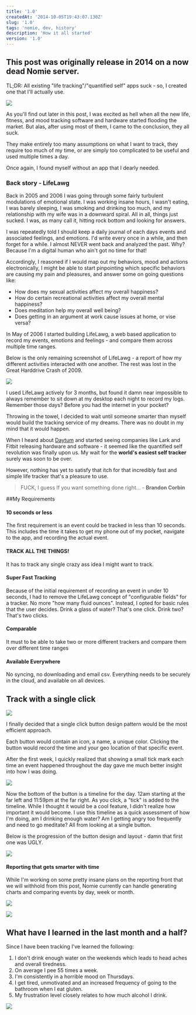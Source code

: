 ```yaml
---
title: '1.0'
createdAt: '2014-10-05T19:43:07.130Z'
slug: '1.0'
tags: 'nomie, dev, history'
description: 'How it all started'
version: '1.0'
---
```


## This post was originally release in 2014 on a now dead Nomie server.

TL;DR: All existing "life tracking"/"quantified self" apps suck - so, I created one that I'll actually use.

![](https://s3.amazonaws.com/share.icorbin.com/Screen-Shot-2014-10-05-16-58-45-x3LMizlj47/Screen-Shot-2014-10-05-16-58-45-4I3Tp024GW.png)

As you'll find out later in this post, I was excited as hell when all the new life, fitness, and mood tracking software and hardware started flooding the market. But alas, after using most of them, I came to the conclusion, they all suck.

They make entirely too many assumptions on what I want to track, they require too much of my time, or are simply too complicated to be useful and used multiple times a day.

Once again, I found myself without an app that I dearly needed.

### Back story - LifeLawg

Back in 2005 and 2006 I was going through some fairly turbulent modulations of emotional state. I was working insane hours, I wasn't eating, I was barely sleeping, I was smoking and drinking too much, and my relationship with my wife was in a downward spiral. All in all, things just sucked. I was, as many call it, hitting rock bottom and looking for answers.

I was repeatedly told I should keep a daily journal of each days events and associated feelings, and emotions. I'd write every once in a while, and then forget for a while. I almost NEVER went back and analyzed the past. Why? Because I'm a digital human who ain't got no time for that!

Accordingly, I reasoned if I would map out my behaviors, mood and actions electronically, I might be able to start pinpointing which specific behaviors are causing my pain and pleasures, and answer some on going questions like:

- How does my sexual activities affect my overall happiness?
- How do certain recreational activities affect my overall mental happiness?
- Does meditation help my overall well being?
- Does getting in an argument at work cause issues at home, or vise versa?

In May of 2006 I started building LifeLawg, a web based application to record my events, emotions and feelings - and compare them across multiple time ranges.

Below is the only remaining screenshot of LifeLawg - a report of how my different activities interacted with one another. The rest was lost in the Great Harddrive Crash of 2009.

![](https://s3.amazonaws.com/share.icorbin.com/Screen-Shot-2014-10-05-17-07-34-PlQpiNpG2i/Screen-Shot-2014-10-05-17-07-34-f16ZRq4AAN.png)

I used LifeLawg actively for 3 months, but found it damn near impossible to always remember to sit down at my desktop each night to record my logs. Remember those days? Before you had the internet in your pocket?

Throwing in the towel, I decided to wait until someone smarter than myself would build the tracking service of my dreams. There was no doubt in my mind that it would happen.

When I heard about [Daytum](http://daytum.com/) and started seeing companies like Lark and Fitbit releasing hardware and software - it seemed like the quantified self revolution was finally upon us. My wait for the **world's easiest self tracker** surely was soon to be over.

However, nothing has yet to satisfy that itch for that incredibly fast and simple life tracker that's a pleasure to use.

> FUCK, I guess If you want something done right... - **Brandon Corbin**

##My Requirements

#### 10 seconds or less

The first requirement is an event could be tracked in less than 10 seconds. This includes the time it takes to get my phone out of my pocket, navigate to the app, and recording the actual event.

#### TRACK ALL THE THINGS!

It has to track any single crazy ass idea I might want to track.

#### Super Fast Tracking

Because of the initial requirement of recording an event in under 10 seconds, I had to remove the LifeLawg concept of "configurable fields" for a tracker. No more "how many fluid ounces". Instead, I opted for basic rules that the user decides. Drink a glass of water? That's one click. Drink two? That's two clicks.

#### Comparable

It must to be able to take two or more different trackers and compare them over different time ranges

#### Available Everywhere

No syncing, no downloading and email csv. Everything needs to be securely in the cloud, and available on all devices.

## Track with a single click

![](https://s3.amazonaws.com/share.icorbin.com/Screen-Shot-2014-08-24-at-3.58.49-PM-ifpQMzgH7B/Screen-Shot-2014-08-24-at-3.58.49-PM-2ztYW6NNkM.png)

I finally decided that a single click button design pattern would be the most efficient approach.

Each button would contain an icon, a name, a unique color. Clicking the button would record the time and your geo location of that specific event.

After the first week, I quickly realized that showing a small tick mark each time an event happened throughout the day gave me much better insight into how I was doing.

![](https://s3.amazonaws.com/share.icorbin.com/Screen-Shot-2014-08-24-at-4.00.51-PM-jc5erKRFpp/Screen-Shot-2014-08-24-at-4.00.51-PM-09vmVrxa9d.png)

Now the bottom of the button is a timeline for the day. 12am starting at the far left and 11:59pm at the far right. As you click, a "tick" is added to the timeline. While I thought it would be a cool feature, I didn't realize how important it would become. I use this timeline as a quick assessment of how I'm doing, am I drinking enough water? Am I getting angry too frequently and need to go meditate? All from looking at a single button.

Below is the progression of the button design and layout - damn that first one was UGLY.

![](https://s3.amazonaws.com/share.icorbin.com/Screen-Shot-2014-08-24-at-4.22.07-PM-vOE9wYxQqn/Screen-Shot-2014-08-24-at-4.22.07-PM-rt0x8K0qfO.png)

#### Reporting that gets smarter with time

While I'm working on some pretty insane plans on the reporting front that we will withhold from this post, Nomie currently can handle generating charts and comparing events by day, week or month.

![](https://s3.amazonaws.com/share.icorbin.com/Screen-Shot-2014-08-24-at-4.30.13-PM-wQttDhQs99/Screen-Shot-2014-08-24-at-4.30.13-PM-zyI5vYVeVG.png)

![](https://s3.amazonaws.com/share.icorbin.com/Screen-Shot-2014-08-24-at-4.32.12-PM-bYvPN0a68H/Screen-Shot-2014-08-24-at-4.32.12-PM-a1XHh4sqVB.png)

## What have I learned in the last month and a half?

Since I have been tracking I've learned the following:

1. I don't drink enough water on the weekends which leads to head aches and overall tiredness.
2. On average I pee 55 times a week.
3. I'm consistently in a horrible mood on Thursdays.
4. I get tired, unmotivated and an increased frequency of going to the bathroom when I eat gluten.
5. My frustration level closely relates to how much alcohol I drink.

![](https://s3.amazonaws.com/share.icorbin.com/Screen-Shot-2014-08-24-at-4.43.07-PM-5zoYhS2BNC/Screen-Shot-2014-08-24-at-4.43.07-PM-HXVRLwKlm5.png)
